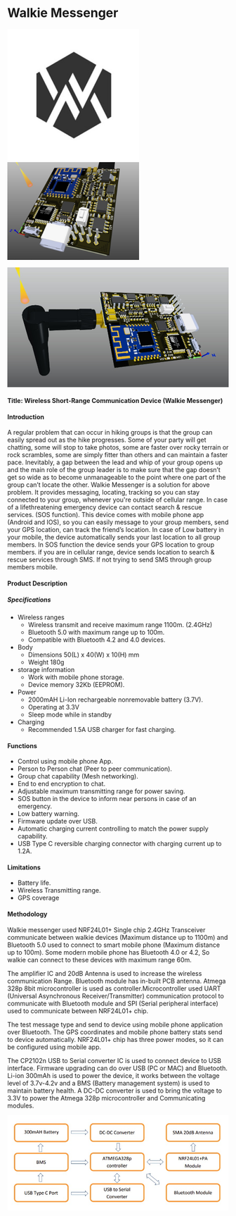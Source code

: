 # Walkie Messenger

<img src="./media/wm.jpg" width="300"/> <img src="./media/img01.jpg" width="300"/>

<center>
<img src="./media/img02.jpg" alt="Drawing"/>
</center>


#### Title: Wireless Short-Range Communication Device (Walkie Messenger)
#### Introduction
A regular problem that can occur in hiking groups is that the group can easily spread out as the hike progresses. Some of your party will get chatting, some will stop to take photos, some are faster over rocky terrain or rock scrambles, some are simply fitter than others and can maintain a faster pace. Inevitably, a gap between the lead and whip of your group opens up and the main role of the group leader is to make sure that the gap doesn’t get so wide as to become unmanageable to the point where one part of the group can’t locate the other. Walkie Messenger is a solution for above problem. It provides messaging, locating, tracking so you can stay connected to your group, whenever you're outside of cellular range. In case of a lifethreatening emergency device can contact search & rescue services. (SOS function). 
This device comes with mobile phone app (Android and IOS), so you can easily message to your group members, send your GPS location, can track the friend’s location. In case of Low battery in your mobile, the device automatically sends your last location to all group members. In SOS function the device sends your GPS location to group members. if you are in cellular range, device sends location to search & rescue services through SMS. If not trying to send SMS through group members mobile.

#### Product Description
##### Specifications

  - Wireless ranges
    - Wireless transmit and receive maximum range 1100m. (2.4GHz)
    - Bluetooth 5.0 with maximum range up to 100m.
    - Compatible with Bluetooth 4.2 and 4.0 devices.
  - Body
    - Dimensions 50(L) x 40(W) x 10(H) mm
    - Weight 180g
  - storage information
    - Work with mobile phone storage.
    - Device memory 32Kb (EEPROM).
  - Power
    - 2000mAH Li-Ion rechargeable nonremovable battery (3.7V).
    - Operating at 3.3V
    - Sleep mode while in standby
  - Charging
    - Recommended 1.5A USB charger for fast charging.
    
#### Functions
  - Control using mobile phone App.
  - Person to Person chat (Peer to peer communication).
  - Group chat capability (Mesh networking).
  - End to end encryption to chat.
  - Adjustable maximum transmitting range for power saving.
  - SOS button in the device to inform near persons in case of an emergency.
  - Low battery warning.
  - Firmware update over USB.
  - Automatic charging current controlling to match the power supply capability.
  - USB Type C reversible charging connector with charging current up to 1.2A.
  
#### Limitations
  - Battery life.
  - Wireless Transmitting range.
  - GPS coverage
  
#### Methodology
Walkie messenger used NRF24L01+ Single chip 2.4GHz Transceiver communicate between walkie devices (Maximum distance up to 1100m) and Bluetooth 5.0 used to connect to smart mobile phone (Maximum distance up to 100m). Some modern mobile phone has Bluetooth 4.0 or 4.2, So walkie can connect to these devices with maximum range 60m.

The amplifier IC and 20dB Antenna is used to increase the wireless communication Range. Bluetooth module has in-built PCB antenna. Atmega 328p 8bit microcontroller is used as controller.Microcontroller used UART (Universal Asynchronous Receiver/Transmitter) communication protocol to communicate with Bluetooth module and SPI (Serial peripheral interface) used to communicate between NRF24L01+ chip. 

The test message type and send to device using mobile phone application over Bluetooth. The GPS coordinates and mobile phone battery stats send to device automatically. NRF24L01+ chip has three power modes, so it can be configured using mobile app.

The CP2102n USB to Serial converter IC is used to connect device to USB interface. Firmware upgrading can do over USB (PC or MAC) and Bluetooth. Li-ion 300mAh is used to power the device, it works between the voltage level of 3.7v-4.2v and a BMS (Battery management system) is used to maintain battery health. A DC-DC converter is used to bring the voltage to 3.3V to power the Atmega 328p microcontroller and Communicating modules.

<center>
<img src="./media/chart.jpg" alt="Drawing"/>
</center>
